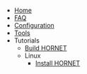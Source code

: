   * [Home](./Home)
  * [FAQ](./FAQ)
  * [Configuration](./Configuration)
  * [Tools](./Tools)
  * Tutorials
    * [Build HORNET](./Tutorials%3A-Build-HORNET)
    * Linux
      * [Install HORNET](./Tutorials%3A-Linux%3A-Install-HORNET)


[//]: # (generated by https://www.npmjs.com/package/github-wiki-sidebar)
